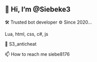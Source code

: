 👋 Hi, I’m @Siebeke3
--------------------------------
 
🛠️ Trusted bot developer
⚙️ Since 2020...

Lua, html, css, c#, js

🐌 S3_anticheat 

📫 How to reach me siebe8176

<!---
Siebeke3/Siebeke3 is a ✨ special ✨ repository because its `README.md` (this file) appears on your GitHub profile.
You can click the Preview link to take a look at your changes.
--->
